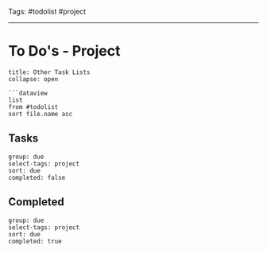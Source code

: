 Tags: #todolist  #project

---

# To Do's - Project

```ad-info
title: Other Task Lists
collapse: open

```dataview
list
from #todolist 
sort file.name asc
```
## Tasks

```tq
group: due
select-tags: project 
sort: due
completed: false

```

## Completed

```tq
group: due
select-tags: project
sort: due
completed: true

```